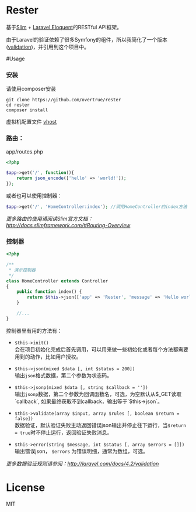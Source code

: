 Rester
======

基于[Slim](http://www.slimframework.com/) + [Laravel Eloquent](http://laravel.com/docs/4.2/eloquent)的RESTful API框架。

由于Laravel的验证依赖了很多Symfony的组件，所以我简化了一个版本([validation](https://github.com/overtrue/validation))，并引用到这个项目中。


#Usage

### 安装

请使用composer安装

```shell
git clone https://github.com/overtrue/rester
cd rester
composer install
```

虚拟机配置文件 [vhost](/vhost)

### 路由：

app/routes.php

```php
<?php

$app->get('/', function(){
    return json_encode(['hello' => 'world!']);
});

```
或者也可以使用控制器：

```php
$app->get('/', 'HomeController:index'); //调用HomeController的index方法

```

_更多路由的使用请阅读Slim官方文档：http://docs.slimframework.com/#Routing-Overview_

### 控制器

```php
<?php

/**
 * 演示控制器
 */
class HomeController extends Controller
{
    public function index() {
        return $this->json(['app' => 'Rester', 'message' => 'Hello world!']);
    }

    //...
}

```

控制器里有用的方法有：

- `$this->init()`  
会在项目初始化完成后首先调用，可以用来做一些初始化或者每个方法都需要用到的动作，比如用户授权。

- `$this->json(mixed $data [, int $status = 200])`  
输出`json`格式数据，第二个参数为状态码。

- `$this->jsonp(mixed $data [, string $callback = ''])`   
输出`jsonp`数据，第二个参数为回调函数名，可选，为空默认从$_GET读取`callback`, 如果最终获取不到callback，输出等于`$this->json`。

- `$this->validate(array $input, array $rules [, boolean $return = false])`    
数据验证，默认验证失败主动返回错误json输出并停止往下运行，当`$return = true`时不停止运行，返回验证失败消息。

- `$this->error(string $message, int $status [, array $errors = []])` 
输出错误json， `$errors` 为错误明细，通常为数组，可选。

_更多数据验证规则请参阅：http://laravel.com/docs/4.2/validation_

# License

MIT
